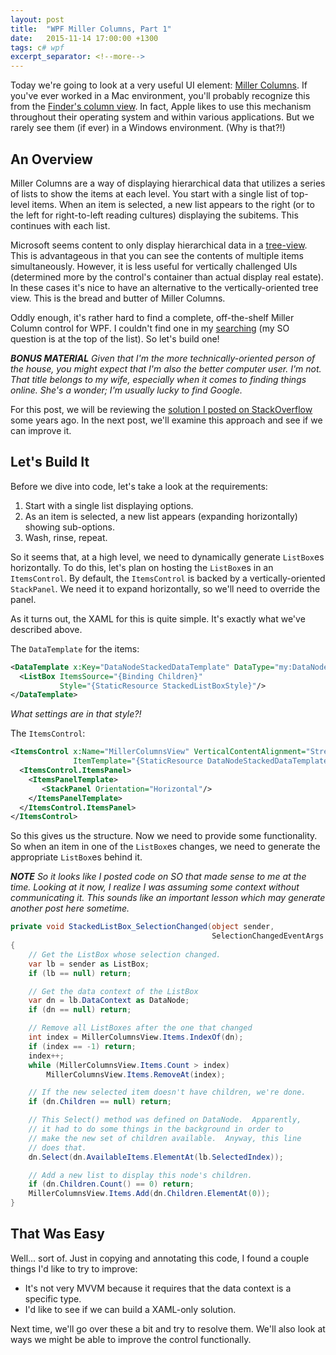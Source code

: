 ```yaml
---
layout: post
title:  "WPF Miller Columns, Part 1"
date:   2015-11-14 17:00:00 +1300
tags: c# wpf
excerpt_separator: <!--more-->
---
```

Today we're going to look at a very useful UI element: [Miller Columns](https://en.wikipedia.org/wiki/Miller_columns). If you've ever worked in a Mac environment, you'll probably recognize this from the [Finder's column view](https://www.google.com/search?q=finder+column+view&safe=active&espv=2&biw=1920&bih=955&source=lnms&tbm=isch&sa=X&ved=0CAYQ_AUoAWoVChMIutnoqPeQyQIVjCsmCh2Wgwzr). In fact, Apple likes to use this mechanism throughout their operating system and within various applications. But we rarely see them (if ever) in a Windows environment. (Why is that?!)

<!--more-->

## An Overview

Miller Columns are a way of displaying hierarchical data that utilizes a series of lists to show the items at each level. You start with a single list of top-level items. When an item is selected, a new list appears to the right (or to the left for right-to-left reading cultures) displaying the subitems. This continues with each list.

Microsoft seems content to only display hierarchical data in a [tree-view](https://www.google.com/search?q=finder+column+view&safe=active&espv=2&biw=1920&bih=955&source=lnms&tbm=isch&sa=X&ved=0CAYQ_AUoAWoVChMIutnoqPeQyQIVjCsmCh2Wgwzr#safe=active&tbm=isch&q=tree+view). This is advantageous in that you can see the contents of multiple items simultaneously. However, it is less useful for vertically challenged UIs (determined more by the control's container than actual display real estate). In these cases it's nice to have an alternative to the vertically-oriented tree view. This is the bread and butter of Miller Columns.

Oddly enough, it's rather hard to find a complete, off-the-shelf Miller Column control for WPF. I couldn't find one in my [searching](https://www.google.com/webhp?sourceid=chrome-instant&ion=1&espv=2&ie=UTF-8#q=wpf%20miller%20columns) (my SO question is at the top of the list). So let's build one!

***BONUS MATERIAL** Given that I'm the more technically-oriented person of the house, you might expect that I'm also the better computer user. I'm not. That title belongs to my wife, especially when it comes to finding things online. She's a wonder; I'm usually lucky to find Google.*

For this post, we will be reviewing the [solution I posted on StackOverflow](http://stackoverflow.com/a/10720725/878701) some years ago. In the next post, we'll examine this approach and see if we can improve it.

## Let's Build It

Before we dive into code, let's take a look at the requirements:

1. Start with a single list displaying options.
1. As an item is selected, a new list appears (expanding horizontally) showing sub-options.
1. Wash, rinse, repeat.

So it seems that, at a high level, we need to dynamically generate `ListBox`es horizontally. To do this, let's plan on hosting the `ListBox`es in an `ItemsControl`. By default, the `ItemsControl` is backed by a vertically-oriented `StackPanel`. We need it to expand horizontally, so we'll need to override the panel.

As it turns out, the XAML for this is quite simple. It's exactly what we've described above.

The `DataTemplate` for the items:

```xml
<DataTemplate x:Key="DataNodeStackedDataTemplate" DataType="my:DataNode">
  <ListBox ItemsSource="{Binding Children}"
           Style="{StaticResource StackedListBoxStyle}"/>
</DataTemplate>
```

*What settings are in that style?!*

The `ItemsControl`:

```xml
<ItemsControl x:Name="MillerColumnsView" VerticalContentAlignment="Stretch"
              ItemTemplate="{StaticResource DataNodeStackedDataTemplate}">
  <ItemsControl.ItemsPanel>
    <ItemsPanelTemplate>
       <StackPanel Orientation="Horizontal"/>
    </ItemsPanelTemplate>
  </ItemsControl.ItemsPanel>
</ItemsControl>
```

So this gives us the structure. Now we need to provide some functionality. So when an item in one of the `ListBox`es changes, we need to generate the appropriate `ListBox`es behind it.

***NOTE** So it looks like I posted code on SO that made sense to me at the time. Looking at it now, I realize I was assuming some context without communicating it. This sounds like an important lesson which may generate another post here sometime.*

```c#
private void StackedListBox_SelectionChanged(object sender,
                                             SelectionChangedEventArgs e)
{
    // Get the ListBox whose selection changed.
    var lb = sender as ListBox;
    if (lb == null) return;

    // Get the data context of the ListBox
    var dn = lb.DataContext as DataNode;
    if (dn == null) return;

    // Remove all ListBoxes after the one that changed
    int index = MillerColumnsView.Items.IndexOf(dn);
    if (index == -1) return;
    index++;
    while (MillerColumnsView.Items.Count > index)
        MillerColumnsView.Items.RemoveAt(index);

    // If the new selected item doesn't have children, we're done.
    if (dn.Children == null) return;

    // This Select() method was defined on DataNode.  Apparently,
    // it had to do some things in the background in order to
    // make the new set of children available.  Anyway, this line
    // does that.
    dn.Select(dn.AvailableItems.ElementAt(lb.SelectedIndex));

    // Add a new list to display this node's children.
    if (dn.Children.Count() == 0) return;
    MillerColumnsView.Items.Add(dn.Children.ElementAt(0));
}
```

## That Was Easy

Well... sort of. Just in copying and annotating this code, I found a couple things I'd like to try to improve:

- It's not very MVVM because it requires that the data context is a specific type.
- I'd like to see if we can build a XAML-only solution.

Next time, we'll go over these a bit and try to resolve them. We'll also look at ways we might be able to improve the control functionally.